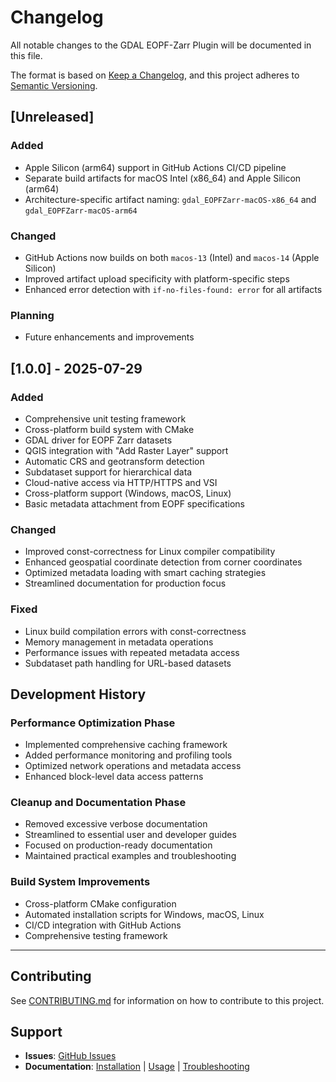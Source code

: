 # Changelog

All notable changes to the GDAL EOPF-Zarr Plugin will be documented in this file.

The format is based on [Keep a Changelog](https://keepachangelog.com/en/1.0.0/),
and this project adheres to [Semantic Versioning](https://semver.org/spec/v2.0.0.html).

## [Unreleased]

### Added

- Apple Silicon (arm64) support in GitHub Actions CI/CD pipeline
- Separate build artifacts for macOS Intel (x86_64) and Apple Silicon (arm64)
- Architecture-specific artifact naming: `gdal_EOPFZarr-macOS-x86_64` and `gdal_EOPFZarr-macOS-arm64`

### Changed

- GitHub Actions now builds on both `macos-13` (Intel) and `macos-14` (Apple Silicon)
- Improved artifact upload specificity with platform-specific steps
- Enhanced error detection with `if-no-files-found: error` for all artifacts

### Planning

- Future enhancements and improvements

## [1.0.0] - 2025-07-29

### Added

- Comprehensive unit testing framework
- Cross-platform build system with CMake
- GDAL driver for EOPF Zarr datasets
- QGIS integration with "Add Raster Layer" support
- Automatic CRS and geotransform detection
- Subdataset support for hierarchical data
- Cloud-native access via HTTP/HTTPS and VSI
- Cross-platform support (Windows, macOS, Linux)
- Basic metadata attachment from EOPF specifications

### Changed

- Improved const-correctness for Linux compiler compatibility
- Enhanced geospatial coordinate detection from corner coordinates
- Optimized metadata loading with smart caching strategies
- Streamlined documentation for production focus

### Fixed

- Linux build compilation errors with const-correctness
- Memory management in metadata operations
- Performance issues with repeated metadata access
- Subdataset path handling for URL-based datasets

## Development History

### Performance Optimization Phase

- Implemented comprehensive caching framework
- Added performance monitoring and profiling tools
- Optimized network operations and metadata access
- Enhanced block-level data access patterns

### Cleanup and Documentation Phase

- Removed excessive verbose documentation
- Streamlined to essential user and developer guides
- Focused on production-ready documentation
- Maintained practical examples and troubleshooting

### Build System Improvements

- Cross-platform CMake configuration
- Automated installation scripts for Windows, macOS, Linux
- CI/CD integration with GitHub Actions
- Comprehensive testing framework

---

## Contributing

See [CONTRIBUTING.md](CONTRIBUTING.md) for information on how to contribute to this project.

## Support

- **Issues**: [GitHub Issues](https://github.com/EOPF-Sample-Service/GDAL-ZARR-EOPF/issues)
- **Documentation**: [Installation](INSTALLATION.md) | [Usage](USAGE.md) | [Troubleshooting](TROUBLESHOOTING.md)
